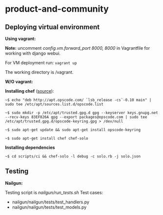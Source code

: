 product-and-community
=====================

Deploying virtual environment
-----------------------------

**Using vagrant:**

**Note:** uncomment *config.vm.forward_port 8000, 8000* in Vagrantfile for working with django webui.

For VM deployment run:
`vagrant up`

The working directory is /vagrant.

**W/O vagrant:**

**Installing chef** ([source](http://wiki.opscode.com/display/chef/Installing+Chef+Server+on+Debian+or+Ubuntu+using+Packages "Opscode Wiki")): 

``~$ echo "deb http://apt.opscode.com/ `lsb_release -cs`-0.10 main" | sudo tee /etc/apt/sources.list.d/opscode.list ``

``~$ sudo mkdir -p /etc/apt/trusted.gpg.d
gpg --keyserver keys.gnupg.net --recv-keys 83EF826A
gpg --export packages@opscode.com | sudo tee /etc/apt/trusted.gpg.d/opscode-keyring.gpg > /dev/null ``

``~$ sudo apt-get update && sudo apt-get install opscode-keyring ``

``~$ sudo apt-get install chef chef-solo ``

**Installing dependencies**

``~$ cd scripts/ci && chef-solo -l debug -c solo.rb -j solo.json ``

Testing
-------

**Nailgun:**

Testing script is *nailgun/run_tests.sh*
Test cases:
- nailgun/nailgun/tests/test_handlers.py
- nailgun/nailgun/tests/test_models.py
